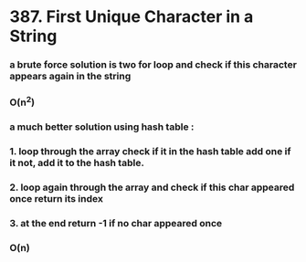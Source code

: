 # 387. First Unique Character in a String

### a brute force solution is two for loop and check if this character appears again in the string
### O(n<sup>2</sup>)

### a much better solution using hash table :
### 1. loop through the array check if it in the hash table add one if it not, add it to the hash table.
### 2. loop again through the array and check if this char appeared once return its index 
### 3. at the end return -1 if no char appeared once
### O(n)